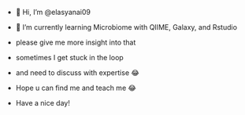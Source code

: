 - 👋 Hi, I’m @elasyanai09
- 🌱 I’m currently learning Microbiome with QIIME, Galaxy, and Rstudio
- please give me more insight into that
- sometimes I get stuck in the loop 
- and need to discuss with expertise 😂

- Hope u can find me and teach me 😂 
- Have a nice day!
